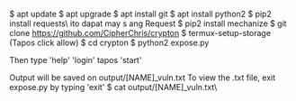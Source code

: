 $ apt update
$ apt upgrade
$ apt install git
$ apt install python2
$ pip2 install requests\ ito dapat may s ang Request $ pip2 install mechanize
$ git clone https://github.com/CipherChris/crypton 
$ termux-setup-storage (Tapos click allow)
$ cd crypton
$ python2 expose.py

Then type 'help'
'login' tapos 'start'

Output will be saved on output/[NAME]_vuln.txt
To view the .txt file, exit expose.py by typing 'exit'
$ cat output/[NAME]_vuln.txt\
